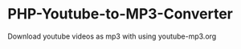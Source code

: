 PHP-Youtube-to-MP3-Converter
============================

Download youtube videos as mp3 with using youtube-mp3.org
